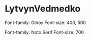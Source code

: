# LytvynVedmedko

Font-family: Gilroy
Font-size: 400, 500

Font-family: Noto Serif
Font-size: 700

<link rel="preconnect" href="https://fonts.googleapis.com">
<link rel="preconnect" href="https://fonts.gstatic.com" crossorigin>
<link href="https://fonts.googleapis.com/css2?family=Noto+Serif:wght@700&display=swap" rel="stylesheet">
